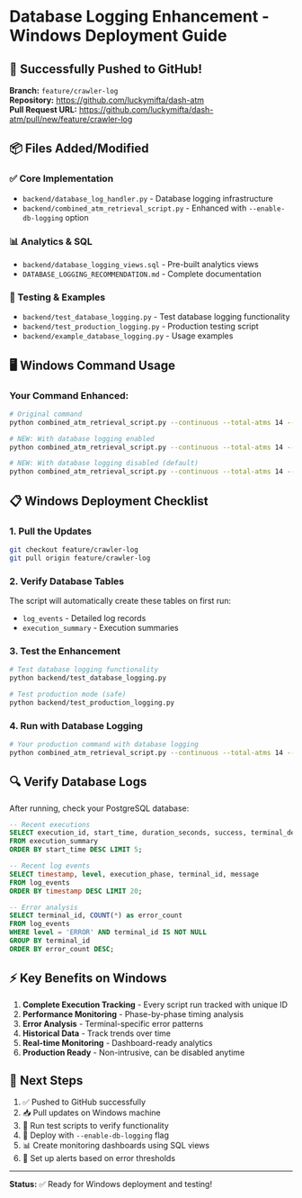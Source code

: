 # Database Logging Enhancement - Windows Deployment Guide

## 🚀 Successfully Pushed to GitHub!

**Branch:** `feature/crawler-log`  
**Repository:** https://github.com/luckymifta/dash-atm  
**Pull Request URL:** https://github.com/luckymifta/dash-atm/pull/new/feature/crawler-log

## 📦 Files Added/Modified

### ✅ Core Implementation
- `backend/database_log_handler.py` - Database logging infrastructure
- `backend/combined_atm_retrieval_script.py` - Enhanced with `--enable-db-logging` option

### 📊 Analytics & SQL
- `backend/database_logging_views.sql` - Pre-built analytics views
- `DATABASE_LOGGING_RECOMMENDATION.md` - Complete documentation

### 🧪 Testing & Examples
- `backend/test_database_logging.py` - Test database logging functionality
- `backend/test_production_logging.py` - Production testing script
- `backend/example_database_logging.py` - Usage examples

## 🖥️ Windows Command Usage

### Your Command Enhanced:
```bash
# Original command
python combined_atm_retrieval_script.py --continuous --total-atms 14 --save-to-db --use-new-tables

# NEW: With database logging enabled
python combined_atm_retrieval_script.py --continuous --total-atms 14 --save-to-db --use-new-tables --enable-db-logging

# NEW: With database logging disabled (default)
python combined_atm_retrieval_script.py --continuous --total-atms 14 --save-to-db --use-new-tables --no-db-logging
```

## 📋 Windows Deployment Checklist

### 1. Pull the Updates
```bash
git checkout feature/crawler-log
git pull origin feature/crawler-log
```

### 2. Verify Database Tables
The script will automatically create these tables on first run:
- `log_events` - Detailed log records
- `execution_summary` - Execution summaries

### 3. Test the Enhancement
```bash
# Test database logging functionality
python backend/test_database_logging.py

# Test production mode (safe)
python backend/test_production_logging.py
```

### 4. Run with Database Logging
```bash
# Your production command with database logging
python combined_atm_retrieval_script.py --continuous --total-atms 14 --save-to-db --use-new-tables --enable-db-logging
```

## 🔍 Verify Database Logs

After running, check your PostgreSQL database:

```sql
-- Recent executions
SELECT execution_id, start_time, duration_seconds, success, terminal_details_processed 
FROM execution_summary 
ORDER BY start_time DESC LIMIT 5;

-- Recent log events
SELECT timestamp, level, execution_phase, terminal_id, message 
FROM log_events 
ORDER BY timestamp DESC LIMIT 20;

-- Error analysis
SELECT terminal_id, COUNT(*) as error_count
FROM log_events 
WHERE level = 'ERROR' AND terminal_id IS NOT NULL
GROUP BY terminal_id
ORDER BY error_count DESC;
```

## ⚡ Key Benefits on Windows

1. **Complete Execution Tracking** - Every script run tracked with unique ID
2. **Performance Monitoring** - Phase-by-phase timing analysis
3. **Error Analysis** - Terminal-specific error patterns
4. **Historical Data** - Track trends over time
5. **Real-time Monitoring** - Dashboard-ready analytics
6. **Production Ready** - Non-intrusive, can be disabled anytime

## 🎯 Next Steps

1. ✅ Pushed to GitHub successfully
2. 📥 Pull updates on Windows machine
3. 🧪 Run test scripts to verify functionality
4. 🚀 Deploy with `--enable-db-logging` flag
5. 📊 Create monitoring dashboards using SQL views
6. 🔔 Set up alerts based on error thresholds

---
**Status:** ✅ Ready for Windows deployment and testing!
